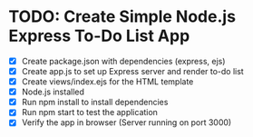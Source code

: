 # TODO: Create Simple Node.js Express To-Do List App

- [x] Create package.json with dependencies (express, ejs)
- [x] Create app.js to set up Express server and render to-do list
- [x] Create views/index.ejs for the HTML template
- [x] Node.js installed
- [x] Run npm install to install dependencies
- [x] Run npm start to test the application
- [x] Verify the app in browser (Server running on port 3000)
